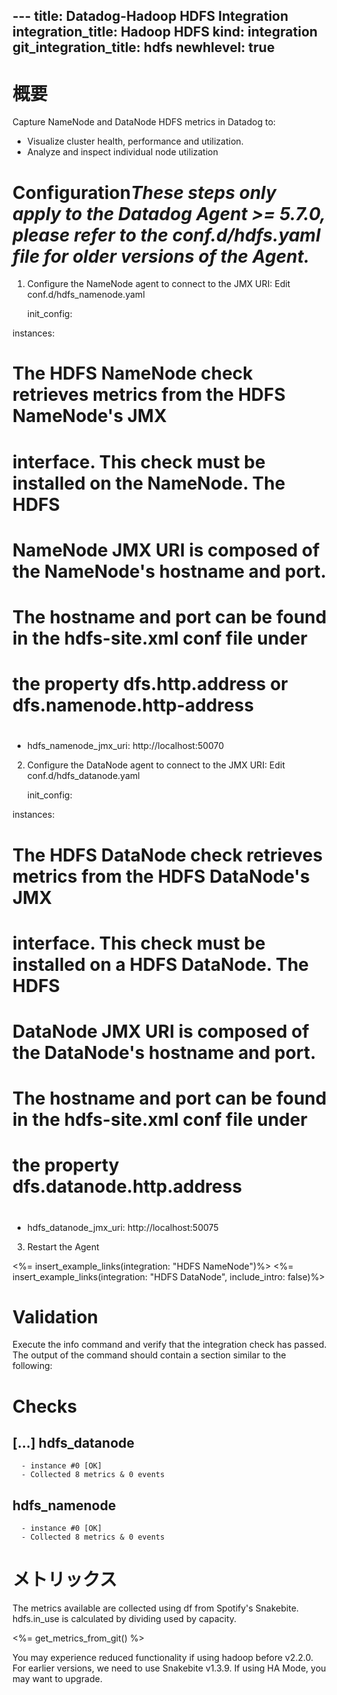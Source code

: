 --- title: Datadog-Hadoop HDFS Integration integration_title: Hadoop HDFS kind: integration git_integration_title: hdfs
newhlevel: true
---
# 概要

Capture NameNode and DataNode HDFS metrics in Datadog to:

* Visualize cluster health, performance and utilization.
* Analyze and inspect individual node utilization

# Configuration*These steps only apply to the Datadog Agent >= 5.7.0, please refer to the conf.d/hdfs.yaml file for older versions of the Agent.*

1.  Configure the NameNode agent to connect to the JMX URI: Edit conf.d/hdfs_namenode.yaml

    init_config:

instances:
  #
  # The HDFS NameNode check retrieves metrics from the HDFS NameNode's JMX
  # interface. This check must be installed on the NameNode. The HDFS
  # NameNode JMX URI is composed of the NameNode's hostname and port.
  #
  # The hostname and port can be found in the hdfs-site.xml conf file under
  # the property dfs.http.address or dfs.namenode.http-address
  #
  -  hdfs_namenode_jmx_uri: http://localhost:50070

2.  Configure the DataNode agent to connect to the JMX URI: Edit conf.d/hdfs_datanode.yaml

    init_config:

instances:
  #
  # The HDFS DataNode check retrieves metrics from the HDFS DataNode's JMX
  # interface. This check must be installed on a HDFS DataNode. The HDFS
  # DataNode JMX URI is composed of the DataNode's hostname and port.
  #
  # The hostname and port can be found in the hdfs-site.xml conf file under
  # the property dfs.datanode.http.address
  #
  - hdfs_datanode_jmx_uri: http://localhost:50075

3.  Restart the Agent

<%= insert_example_links(integration: "HDFS NameNode")%> <%= insert_example_links(integration: "HDFS DataNode", include_intro: false)%>

# Validation

Execute the info command and verify that the integration check has passed. The output of the command should contain a section similar to the following:

Checks
======

  [...]
  hdfs_datanode
  -------------
      - instance #0 [OK]
      - Collected 8 metrics & 0 events
  hdfs_namenode
  -------------
      - instance #0 [OK]
      - Collected 8 metrics & 0 events




# メトリックス

The metrics available are collected using df from Spotify's Snakebite. hdfs.in_use is calculated by dividing used by capacity.

<%= get_metrics_from_git() %>

You may experience reduced functionality if using hadoop before v2.2.0. For earlier versions, we need to use Snakebite v1.3.9. If using HA Mode, you may want to upgrade.

